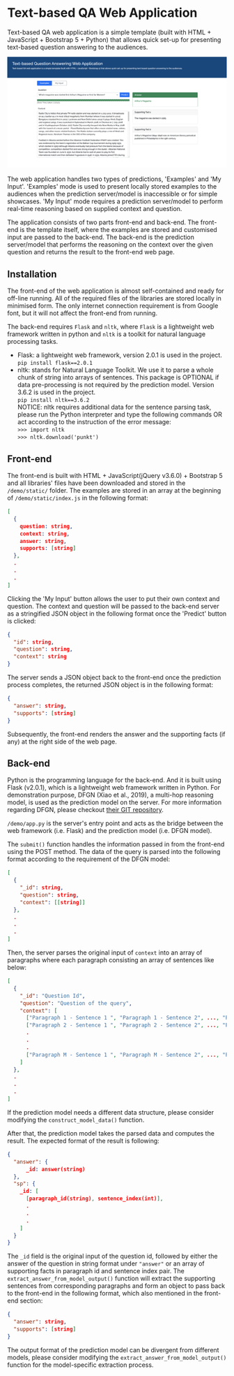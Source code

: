 # Text-based QA Web Application

Text-based QA web application is a simple template (built with HTML + JavaScript + Bootstrap 5 + Python) that allows quick set-up for presenting text-based question answering to the audiences.

![Text-based QA Web App Demo](./demo.png)

The web application handles two types of predictions, 'Examples' and 'My Input'. 'Examples' mode is used to present locally stored examples to the audiences when the prediction server/model is inaccessible or for simple showcases. 'My Input' mode requires a prediction server/model to perform real-time reasoning based on supplied context and question.

The application consists of two parts front-end and back-end. The front-end is the template itself, where the examples are stored and customised input are passed to the back-end. The back-end is the prediction server/model that performs the reasoning on the context over the given question and returns the result to the front-end web page. 

## Installation

The front-end of the web application is almost self-contained and ready for off-line running. All of the required files of the libraries are stored locally in minimised form. The only internet connection requirement is from Google font, but it will not affect the front-end from running.

The back-end requires `Flask` and `nltk`, where `Flask` is a lightweight web framework written in python and `nltk` is a toolkit for natural language processing tasks. 

- Flask: a lightweight web framework, version 2.0.1 is used in the project.  
`pip install flask==2.0.1`
- nltk: stands for Natural Language Toolkit. We use it to parse a whole chunk of string into arrays of sentences. This package is OPTIONAL if data pre-processing is not required by the prediction model. Version 3.6.2 is used in the project.   
`pip install nltk==3.6.2`  
NOTICE: nltk requires additional data for the sentence parsing task, please run the Python interpreter and type the following commands OR act according to the instruction of the error message:  
`>>> import nltk`  
`>>> nltk.download('punkt')` 

## Front-end

The front-end is built with HTML + JavaScript(jQuery v3.6.0) + Bootstrap 5 and all libraries' files have been downloaded and stored in the `/demo/static/` folder. The examples are stored in an array at the beginning of `/demo/static/index.js` in the following format:

```json
[
  {
    question: string,
    context: string,
    answer: string,
    supports: [string]
  },
  .
  .
  .
]
```

Clicking the 'My Input' button allows the user to put their own context and question. The context and question will be passed to the back-end server as a stringified JSON object in the following format once the 'Predict' button is clicked:

```json
{
  "id": string,
  "question": string,
  "context": string
}
``` 

The server sends a JSON object back to the front-end once the prediction process completes, the returned JSON object is in the following format:

```json
{
  "answer": string,
  "supports": [string]
}
```

Subsequently, the front-end renders the answer and the supporting facts (if any) at the right side of the web page.

## Back-end

Python is the programming language for the back-end. And it is built using Flask (v2.0.1), which is a lightweight web framework written in Python. For demonstration purpose, DFGN (Xiao et al., 2019), a multi-hop reasoning model, is used as the prediction model on the server. For more information regarding DFGN, please checkout [their GIT repository](https://github.com/woshiyyya/DFGN-pytorch).

`/demo/app.py` is the server's entry point and acts as the bridge between the web framework (i.e. Flask) and the prediction model (i.e. DFGN model).

The `submit()` function handles the information passed in from the front-end using the POST method. The data of the query is parsed into the following format according to the requirement of the DFGN model:

```json
[
  {
    "_id": string,
    "question": string,
    "context": [[string]]  
  },
  .
  .
  .
]
```

Then, the server parses the original input of `context` into an array of paragraphs where each paragraph consisting an array of sentences like below:

```json
[
  {
    "_id": "Question Id",
    "question": "Question of the query",
    "context": [
      ["Paragraph 1 - Sentence 1 ", "Paragraph 1 - Sentence 2", ..., "Paragraph 1 - Sentence N"],
      ["Paragraph 2 - Sentence 1 ", "Paragraph 2 - Sentence 2", ..., "Paragraph 2 - Sentence N"],
      .
      .
      .
      ["Paragraph M - Sentence 1 ", "Paragraph M - Sentence 2", ..., "Paragraph M - Sentence N"]
    ]  
  },
  .
  .
  .
]
```

If the prediction model needs a different data structure, please consider modifying the `construct_model_data()` function.

After that, the prediction model takes the parsed data and computes the result. The expected format of the result is following:

```json
{
  "answer": {
      _id: answer(string)
  }, 
  "sp": {
    _id: [
      [paragraph_id(string), sentence_index(int)],
      .
      .
      .
    ]
  }
}
``` 

The `_id` field is the original input of the question id, followed by either the answer of the question in string format under `"answer"` or an array of supporting facts in paragraph id and sentence index pair. The `extract_answer_from_model_output()` function will extract the supporting sentences from corresponding paragraphs and form an object to pass back to the front-end in the following format, which also mentioned in the front-end section:

```json
{
  "answer": string,
  "supports": [string]
}
```

The output format of the prediction model can be divergent from different models, please consider modifying the `extract_answer_from_model_output()` function for the model-specific extraction process. 